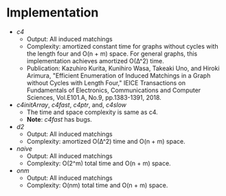 # Implementation 
- *c4*
  - Output: All induced matchings
  - Complexity: amortized constant time for graphs without cycles with the length four and O(n + m) space. For general graphs, this implementation achieves amortized O(Δ^2) time. 
  - Publication: Kazuhiro Kurita, Kunihiro Wasa, Takeaki Uno, and Hiroki Arimura, "Efficient Enumeration of Induced Matchings in a Graph without Cycles with Length Four," IEICE Transactions on Fundamentals of Electronics, Communications and Computer Sciences, Vol.E101.A, No.9, pp.1383-1391, 2018.
- *c4initArray*, *c4fast*, *c4ptr*, and, *c4slow*
	- The time and space complexity is same as c4.
	- **Note**: *c4fast* has bugs. 
- *d2*
  - Output: All induced matchings
  - Complexity: amortized O(Δ^2) time and O(n + m) space. 
- *naive*
  - Output: All induced matchings
  - Complexity: O(2^m) total time and O(n + m) space. 
- *onm*
  - Output: All induced matchings
  - Complexity: O(nm) total time and O(n + m) space. 